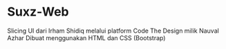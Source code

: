 # Suxz-Web
Slicing UI dari Irham Shidiq melalui platform Code The Design milik Nauval Azhar
Dibuat menggunakan HTML dan CSS (Bootstrap)
